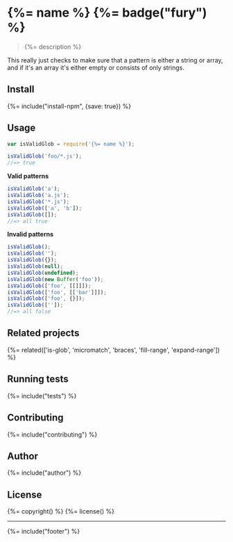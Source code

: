 # {%= name %} {%= badge("fury") %}

> {%= description %}

This really just checks to make sure that a pattern is either a string or array, and if it's an array it's either empty or consists of only strings. 

## Install
{%= include("install-npm", {save: true}) %}

## Usage

```js
var isValidGlob = require('{%= name %}');

isValidGlob('foo/*.js');
//=> true
```

**Valid patterns**

```js
isValidGlob('a');
isValidGlob('a.js');
isValidGlob('*.js');
isValidGlob(['a', 'b']);
isValidGlob([]);
//=> all true
```

**Invalid patterns**

```js
isValidGlob();
isValidGlob('');
isValidGlob({});
isValidGlob(null);
isValidGlob(undefined);
isValidGlob(new Buffer('foo'));
isValidGlob(['foo', [[]]]);
isValidGlob(['foo', [['bar']]]);
isValidGlob(['foo', {}]);
isValidGlob(['']);
//=> all false
```

## Related projects
{%= related(['is-glob', 'micromatch', 'braces', 'fill-range', 'expand-range']) %}  

## Running tests
{%= include("tests") %}

## Contributing
{%= include("contributing") %}

## Author
{%= include("author") %}

## License
{%= copyright() %}
{%= license() %}

***

{%= include("footer") %}
